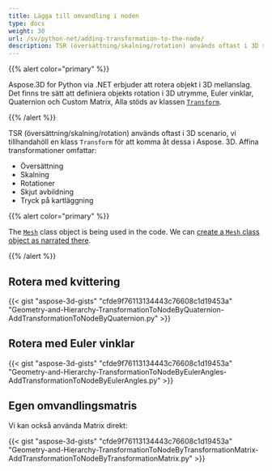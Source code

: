 ```yaml
---
title: Lägga till omvandling i noden
type: docs
weight: 30
url: /sv/python-net/adding-transformation-to-the-node/
description: TSR (översättning/skalning/rotation) används oftast i 3D scenario, vi tillhandahöll en klass Transform för att komma åt dessa i Aspose. 3D.
---
```

{{% alert color="primary" %}}

Aspose.3D for Python via .NET erbjuder att rotera objekt i 3D mellanslag. Det finns tre sätt att definiera objekts rotation i 3D utrymme, Euler vinklar, Quaternion och Custom Matrix, Alla stöds av klassen [`Transform`](https://reference.aspose.com/3d/net/aspose.threed/transform).

{{% /alert %}}

TSR (översättning/skalning/rotation) används oftast i 3D scenario, vi tillhandahöll en klass `Transform` för att komma åt dessa i Aspose. 3D. Affina transformationer omfattar:

- Översättning
- Skalning
- Rotationer
- Skjut avbildning
- Tryck på kartläggning

{{% alert color="primary" %}}

The [`Mesh`](https://reference.aspose.com/3d/net/aspose.threed.entities/mesh) class object is being used in the code. We can [create a `Mesh` class object as narrated there](/3d/net/create-3d-mesh-and-scene/).

{{% /alert %}}
##  **Rotera med kvittering**
{{< gist "aspose-3d-gists" "cfde9f76113134443c76608c1d19453a" "Geometry-and-Hierarchy-TransformationToNodeByQuaternion-AddTransformationToNodeByQuaternion.py" >}}
##  **Rotera med Euler vinklar**
{{< gist "aspose-3d-gists" "cfde9f76113134443c76608c1d19453a" "Geometry-and-Hierarchy-TransformationToNodeByEulerAngles-AddTransformationToNodeByEulerAngles.py" >}}
##  **Egen omvandlingsmatris**
Vi kan också använda Matrix direkt:

{{< gist "aspose-3d-gists" "cfde9f76113134443c76608c1d19453a" "Geometry-and-Hierarchy-TransformationToNodeByTransformationMatrix-AddTransformationToNodeByTransformationMatrix.py" >}}
